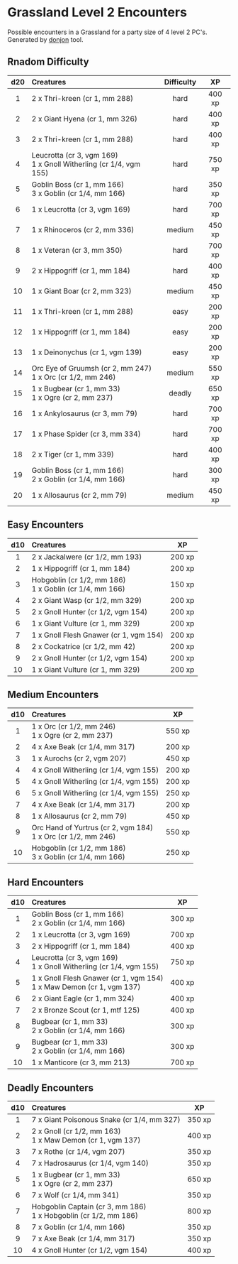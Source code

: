 # Grassland Level 2 Encounters

Possible encounters in a Grassland for a party size of 4 level 2 PC's. Generated by [donjon](https://donjon.bin.sh/5e/random/#type=encounter) tool.


## Rnadom Difficulty

| d20 | Creatures | Difficulty | XP |
|:---:|:--------- |:----------:|:--:|
| 1 | 2 x Thri-kreen (cr 1, mm 288) | hard | 400 xp |
| 2 | 2 x Giant Hyena (cr 1, mm 326) | hard | 400 xp |
| 3 | 2 x Thri-kreen (cr 1, mm 288) | hard | 400 xp |
| 4 | Leucrotta (cr 3, vgm 169)<br>1 x Gnoll Witherling (cr 1/4, vgm 155) | hard | 750 xp |
| 5 | Goblin Boss (cr 1, mm 166)<br>3 x Goblin (cr 1/4, mm 166) | hard | 350 xp |
| 6 | 1 x Leucrotta (cr 3, vgm 169) | hard | 700 xp |
| 7 | 1 x Rhinoceros (cr 2, mm 336) | medium | 450 xp |
| 8 | 1 x Veteran (cr 3, mm 350) | hard | 700 xp |
| 9 | 2 x Hippogriff (cr 1, mm 184) | hard | 400 xp |
| 10 | 1 x Giant Boar (cr 2, mm 323) | medium | 450 xp |
| 11 | 1 x Thri-kreen (cr 1, mm 288) | easy | 200 xp |
| 12 | 1 x Hippogriff (cr 1, mm 184) | easy | 200 xp |
| 13 | 1 x Deinonychus (cr 1, vgm 139) | easy | 200 xp |
| 14 | Orc Eye of Gruumsh (cr 2, mm 247)<br>1 x Orc (cr 1/2, mm 246) | medium | 550 xp |
| 15 | 1 x Bugbear (cr 1, mm 33)<br>1 x Ogre (cr 2, mm 237) | deadly | 650 xp |
| 16 | 1 x Ankylosaurus (cr 3, mm 79) | hard | 700 xp |
| 17 | 1 x Phase Spider (cr 3, mm 334) | hard | 700 xp |
| 18 | 2 x Tiger (cr 1, mm 339) | hard | 400 xp |
| 19 | Goblin Boss (cr 1, mm 166)<br>2 x Goblin (cr 1/4, mm 166) | hard | 300 xp |
| 20 | 1 x Allosaurus (cr 2, mm 79) | medium | 450 xp |


## Easy Encounters

| d10 | Creatures | XP |
|:---:|:--------- |:--:|
| 1 | 2 x Jackalwere (cr 1/2, mm 193)| 200 xp |
| 2 | 1 x Hippogriff (cr 1, mm 184)| 200 xp |
| 3 | Hobgoblin (cr 1/2, mm 186)<br>1 x Goblin (cr 1/4, mm 166)| 150 xp |
| 4 | 2 x Giant Wasp (cr 1/2, mm 329)| 200 xp |
| 5 | 2 x Gnoll Hunter (cr 1/2, vgm 154)| 200 xp |
| 6 | 1 x Giant Vulture (cr 1, mm 329)| 200 xp |
| 7 | 1 x Gnoll Flesh Gnawer (cr 1, vgm 154)| 200 xp |
| 8 | 2 x Cockatrice (cr 1/2, mm 42)| 200 xp |
| 9 | 2 x Gnoll Hunter (cr 1/2, vgm 154)| 200 xp |
| 10 | 1 x Giant Vulture (cr 1, mm 329)| 200 xp |


## Medium Encounters

| d10 | Creatures | XP |
|:---:|:--------- |:--:|
| 1 | 1 x Orc (cr 1/2, mm 246)<br>1 x Ogre (cr 2, mm 237)| 550 xp |
| 2 | 4 x Axe Beak (cr 1/4, mm 317)| 200 xp |
| 3 | 1 x Aurochs (cr 2, vgm 207)| 450 xp |
| 4 | 4 x Gnoll Witherling (cr 1/4, vgm 155)| 200 xp |
| 5 | 4 x Gnoll Witherling (cr 1/4, vgm 155)| 200 xp |
| 6 | 5 x Gnoll Witherling (cr 1/4, vgm 155)| 250 xp |
| 7 | 4 x Axe Beak (cr 1/4, mm 317)| 200 xp |
| 8 | 1 x Allosaurus (cr 2, mm 79)| 450 xp |
| 9 | Orc Hand of Yurtrus (cr 2, vgm 184)<br>1 x Orc (cr 1/2, mm 246)| 550 xp |
| 10 | Hobgoblin (cr 1/2, mm 186)<br>3 x Goblin (cr 1/4, mm 166)| 250 xp |


## Hard Encounters

| d10 | Creatures | XP |
|:---:|:--------- |:--:|
| 1 | Goblin Boss (cr 1, mm 166)<br>2 x Goblin (cr 1/4, mm 166)| 300 xp |
| 2 | 1 x Leucrotta (cr 3, vgm 169)| 700 xp |
| 3 | 2 x Hippogriff (cr 1, mm 184)| 400 xp |
| 4 | Leucrotta (cr 3, vgm 169)<br>1 x Gnoll Witherling (cr 1/4, vgm 155)| 750 xp |
| 5 | 1 x Gnoll Flesh Gnawer (cr 1, vgm 154)<br>1 x Maw Demon (cr 1, vgm 137)| 400 xp |
| 6 | 2 x Giant Eagle (cr 1, mm 324)| 400 xp |
| 7 | 2 x Bronze Scout (cr 1, mtf 125)| 400 xp |
| 8 | Bugbear (cr 1, mm 33)<br>2 x Goblin (cr 1/4, mm 166)| 300 xp |
| 9 | Bugbear (cr 1, mm 33)<br>2 x Goblin (cr 1/4, mm 166)| 300 xp |
| 10 | 1 x Manticore (cr 3, mm 213)| 700 xp |


## Deadly Encounters

| d10 | Creatures | XP |
|:---:|:--------- |:--:|
| 1 | 7 x Giant Poisonous Snake (cr 1/4, mm 327)| 350 xp |
| 2 | 2 x Gnoll (cr 1/2, mm 163)<br>1 x Maw Demon (cr 1, vgm 137)| 400 xp |
| 3 | 7 x Rothe (cr 1/4, vgm 207)| 350 xp |
| 4 | 7 x Hadrosaurus (cr 1/4, vgm 140)| 350 xp |
| 5 | 1 x Bugbear (cr 1, mm 33)<br>1 x Ogre (cr 2, mm 237)| 650 xp |
| 6 | 7 x Wolf (cr 1/4, mm 341)| 350 xp |
| 7 | Hobgoblin Captain (cr 3, mm 186)<br>1 x Hobgoblin (cr 1/2, mm 186)| 800 xp |
| 8 | 7 x Goblin (cr 1/4, mm 166)| 350 xp |
| 9 | 7 x Axe Beak (cr 1/4, mm 317)| 350 xp |
| 10 | 4 x Gnoll Hunter (cr 1/2, vgm 154)| 400 xp |
